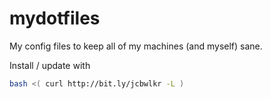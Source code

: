 mydotfiles
==========

My config files to keep all of my machines (and myself) sane.

Install / update with
```sh
bash <( curl http://bit.ly/jcbwlkr -L )
```

